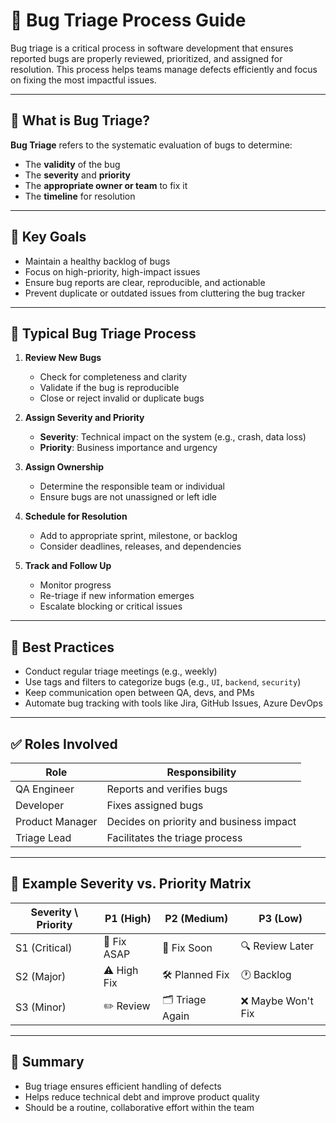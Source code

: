 
# 🐞 Bug Triage Process Guide

Bug triage is a critical process in software development that ensures reported bugs are properly reviewed, prioritized, and assigned for resolution. This process helps teams manage defects efficiently and focus on fixing the most impactful issues.

---

## 📌 What is Bug Triage?

**Bug Triage** refers to the systematic evaluation of bugs to determine:
- The **validity** of the bug
- The **severity** and **priority**
- The **appropriate owner or team** to fix it
- The **timeline** for resolution

---

## 🧭 Key Goals

- Maintain a healthy backlog of bugs
- Focus on high-priority, high-impact issues
- Ensure bug reports are clear, reproducible, and actionable
- Prevent duplicate or outdated issues from cluttering the bug tracker

---

## 🔄 Typical Bug Triage Process

1. **Review New Bugs**
   - Check for completeness and clarity
   - Validate if the bug is reproducible
   - Close or reject invalid or duplicate bugs

2. **Assign Severity and Priority**
   - **Severity**: Technical impact on the system (e.g., crash, data loss)
   - **Priority**: Business importance and urgency

3. **Assign Ownership**
   - Determine the responsible team or individual
   - Ensure bugs are not unassigned or left idle

4. **Schedule for Resolution**
   - Add to appropriate sprint, milestone, or backlog
   - Consider deadlines, releases, and dependencies

5. **Track and Follow Up**
   - Monitor progress
   - Re-triage if new information emerges
   - Escalate blocking or critical issues

---

## 🧰 Best Practices

- Conduct regular triage meetings (e.g., weekly)
- Use tags and filters to categorize bugs (e.g., `UI`, `backend`, `security`)
- Keep communication open between QA, devs, and PMs
- Automate bug tracking with tools like Jira, GitHub Issues, Azure DevOps

---

## ✅ Roles Involved

| Role           | Responsibility                           |
|----------------|-------------------------------------------|
| QA Engineer    | Reports and verifies bugs                |
| Developer      | Fixes assigned bugs                      |
| Product Manager| Decides on priority and business impact  |
| Triage Lead    | Facilitates the triage process           |

---

## 🧪 Example Severity vs. Priority Matrix

| Severity \ Priority | P1 (High)     | P2 (Medium)     | P3 (Low)      |
|----------------------|---------------|------------------|----------------|
| S1 (Critical)        | 🚨 Fix ASAP   | 🚨 Fix Soon     | 🔍 Review Later |
| S2 (Major)           | ⚠️ High Fix   | 🛠 Planned Fix   | 🕐 Backlog     |
| S3 (Minor)           | ✏️ Review     | 🗂 Triage Again  | ❌ Maybe Won't Fix |

---

## 📝 Summary

- Bug triage ensures efficient handling of defects
- Helps reduce technical debt and improve product quality
- Should be a routine, collaborative effort within the team
